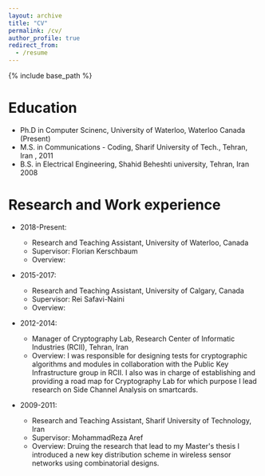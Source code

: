 ```yaml
---
layout: archive
title: "CV"
permalink: /cv/
author_profile: true
redirect_from:
  - /resume
---
```


{% include base_path %}

Education
======
* Ph.D in Computer Scinenc, University of Waterloo, Waterloo Canada (Present)
* M.S. in Communications - Coding, Sharif University of Tech., Tehran, Iran , 2011
* B.S. in Electrical Engineering, Shahid Beheshti university, Tehran, Iran 2008

Research and Work experience
======
* 2018-Present: 
  * Research and Teaching Assistant, University of Waterloo, Canada
  * Supervisor: Florian Kerschbaum
  * Overview: 
  
* 2015-2017: 
  * Research and Teaching Assistant, University of Calgary, Canada
  * Supervisor: Rei Safavi-Naini
  * Overview: 

* 2012-2014: 
  * Manager of Cryptography Lab, Research Center of Informatic Industries (RCII), Tehran, Iran
  * Overview: I was responsible for designing tests for cryptographic algorithms and modules in collaboration with the Public Key Infrastructure group in RCII. I also was in charge of establishing and providing a road map for Cryptography Lab for which purpose I lead research on Side Channel Analysis on smartcards.  

* 2009-2011:
  * Research and Teaching Assistant, Sharif University of Technology, Iran
  * Supervisor: MohammadReza Aref
  * Overview: Druing the research that lead to my Master's thesis I introduced a new key distribution scheme in wireless sensor networks using combinatorial designs. 
